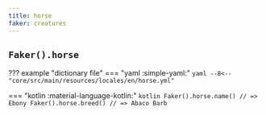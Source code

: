 ```yaml
---
title: horse
faker: creatures
---
```


## `Faker().horse`

??? example "dictionary file"
    === "yaml :simple-yaml:"
        ```yaml
        --8<-- "core/src/main/resources/locales/en/horse.yml"
        ```

=== "kotlin :material-language-kotlin:"
    ```kotlin
    Faker().horse.name() // => Ebony
    Faker().horse.breed() // => Abaco Barb
    ```
